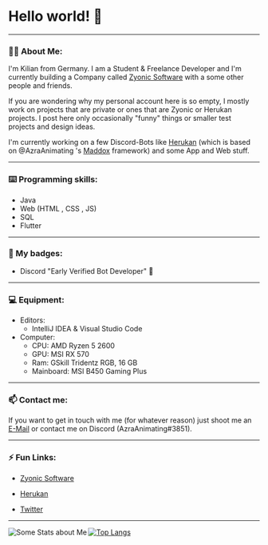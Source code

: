 # Hello world! 👋

---

### 👱‍♂️ About Me:

I'm Kilian from Germany. I am a Student & Freelance Developer and I'm currently building a Company called [Zyonic Software](https://github.com/zyonic-software/) with a some other people and friends.

If you are wondering why my personal account here is so empty, I mostly work on projects that are private or ones that are Zyonic or Herukan projects. I post here only occasionally "funny" things or smaller test projects and design ideas.

I'm currently working on a few Discord-Bots like [Herukan](https://herukan.com) (which is based on @AzraAnimating 's [Maddox](https://github.com/zyonic-software/maddox-v2/) framework) and some App and Web stuff.

---
### ⌨️ Programming skills:

- Java
- Web (HTML , CSS , JS)
- SQL
- Flutter
---
### 🏅 My badges:

- Discord "Early Verified Bot Developer" 💎
---
### 💻 Equipment:

- Editors: 
  - IntelliJ IDEA & Visual Studio Code
- Computer: 
  - CPU: AMD Ryzen 5 2600
  - GPU: MSI RX 570
  - Ram: GSkill Tridentz RGB, 16 GB
  - Mainboard: MSI B450 Gaming Plus
---
### 📫 Contact me:

If you want to get in touch with me (for whatever reason) just shoot me an [E-Mail](mailto:kilihbr@gmail.com) or contact me on Discord (AzraAnimating#3851).

---
### ⚡ Fun Links:

- [Zyonic Software](https://zyonicsoftware.com/)
- [Herukan](https://herukan.xyz/)
  
- [Twitter](https://twitter.com/kilihbr)

---

<img align="left" alt="Some Stats about Me" src="https://github-readme-stats.vercel.app/api?username=kilihbr&show_icons=true&hide_border=true&count_private=true" />  

[![Top Langs](https://github-readme-stats.vercel.app/api/top-langs/?username=kilihbr&layout=compact&bg_color=DEG,0xF7DC6F,0x3498DB)](https://github.com/killhbr/github-readme-stats)

